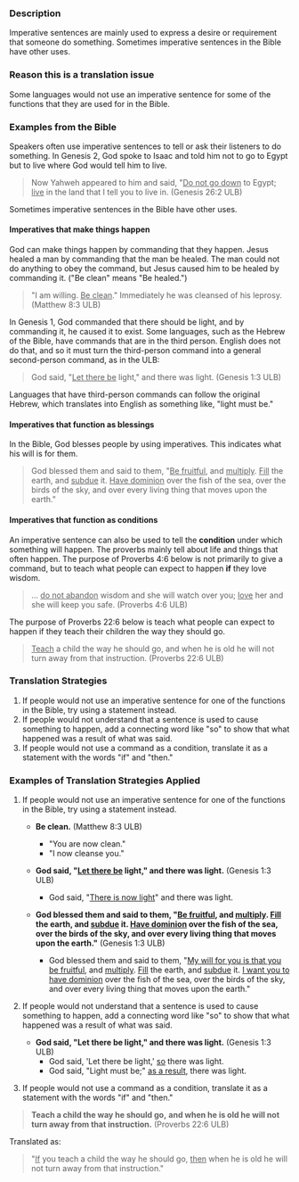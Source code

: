 

### Description

Imperative sentences are mainly used to express a desire or requirement that someone do something. Sometimes imperative sentences in the Bible have other uses.

### Reason this is a translation issue

Some languages would not use an imperative sentence for some of the functions that they are used for in the Bible.

### Examples from the Bible

Speakers often use imperative sentences to tell or ask their listeners to do something. In Genesis 2, God spoke to Isaac and told him not to go to Egypt but to live where God would tell him to live.

> Now Yahweh appeared to him and said, "<u>Do not go down</u> to Egypt; <u>live</u> in the land that I tell you to live in. (Genesis 26:2 ULB)

Sometimes imperative sentences in the Bible have other uses.

#### Imperatives that make things happen

God can make things happen by commanding that they happen. Jesus healed a man by commanding that the man be healed. The man could not do anything to obey the command, but Jesus caused him to be healed by commanding it. ("Be clean" means "Be healed.")
> "I am willing. <u>Be clean</u>." Immediately he was cleansed of his leprosy. (Matthew 8:3 ULB)

In Genesis 1, God commanded that there should be light, and by commanding it, he caused it to exist. Some languages, such as the Hebrew of the Bible, have commands that are in the third person. English does not do that, and so it must turn the third-person command into a general second-person command, as in the ULB:
>God said, "<u>Let there be</u> light," and there was light. (Genesis 1:3 ULB)

Languages that have third-person commands can follow the original Hebrew, which translates into English as something like, "light must be."

#### Imperatives that function as blessings

In the Bible, God blesses people by using imperatives. This indicates what his will is for them.

>God blessed them and said to them, "<u>Be fruitful</u>, and <u>multiply</u>. <u>Fill</u> the earth, and <u>subdue</u> it. <u>Have dominion</u> over the fish of the sea, over the birds of the sky, and over every living thing that moves upon the earth."

#### Imperatives that function as conditions

An imperative sentence can also be used to tell the **condition** under which something will happen.  The proverbs mainly tell about life and things that often happen. The purpose of Proverbs 4:6 below is not primarily to give a command, but to teach what people can expect to happen **if** they love wisdom.

>... <u>do not abandon</u> wisdom and she will watch over you;
><u>love</u> her and she will keep you safe. (Proverbs 4:6 ULB)

The purpose of Proverbs 22:6 below is teach what people can expect to happen if they teach their children the way they should go.

><u>Teach</u> a child the way he should go,
>and when he is old he will not turn away from that instruction. (Proverbs 22:6 ULB)

### Translation Strategies

1. If people would not use an imperative sentence for one of the functions in the Bible, try using a statement instead.
1. If people would not understand that a sentence is used to cause something to happen, add a connecting word like "so" to show that what happened was a result of what was said.
1. If people would not use a command as a condition, translate it as a statement with the words "if" and "then."

### Examples of Translation Strategies Applied

1. If people would not use an imperative sentence for one of the functions in the Bible, try using a statement instead.

    * **Be clean.** (Matthew 8:3 ULB)
        * "You are now clean."
        * "I now cleanse you."

    * **God said, "<u>Let there be</u> light," and there was light.**  (Genesis 1:3 ULB)
        * God said, "<u>There is now light</u>" and there was light.

    * **God blessed them and said to them, "<u>Be fruitful</u>, and <u>multiply</u>. <u>Fill</u> the earth, and <u>subdue</u> it. <u>Have dominion</u> over the fish of the sea, over the birds of the sky, and over every living thing that moves upon the earth."**  (Genesis 1:3 ULB)
        * God blessed them and said to them, "<u>My will for you is that you be fruitful</u>, and <u>multiply</u>. <u>Fill</u> the earth, and <u>subdue</u> it. <u>I want you to have dominion</u> over the fish of the sea, over the birds of the sky, and over every living thing that moves upon the earth."

1. If people would not understand that a sentence is used to cause something to happen, add a connecting word like "so" to show that what happened was a result of what was said.

    * **God said, "Let there be light," and there was light.**  (Genesis 1:3 ULB)
        * God said, 'Let there be light,' <u>so</u> there was light.
        * God said, "Light must be;" <u>as a result</u>, there was light.

1. If people would not use a command as a condition, translate it as a statement with the words "if" and "then."

>**Teach a child the way he should go,**
>**and when he is old he will not turn away from that instruction.** (Proverbs 22:6 ULB)

Translated as:
>"<u>If</u> you teach a child the way he should go,
><u>then</u> when he is old he will not turn away from that instruction."
